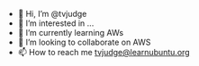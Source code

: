 - 👋 Hi, I’m @tvjudge
- 👀 I’m interested in ...
- 🌱 I’m currently learning AWs
- 💞️ I’m looking to collaborate on AWS
- 📫 How to reach me tvjudge@learnubuntu.org

<!---
tvjudge/tvjudge is a ✨ special ✨ repository because its `README.md` (this file) appears on your GitHub profile.
You can click the Preview link to take a look at your changes.
--->
